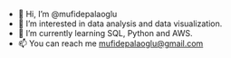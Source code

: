 - 👋 Hi, I’m @mufidepalaoglu
- 👀 I’m interested in data analysis and data visualization.
- 🌱 I’m currently learning SQL, Python and AWS.
- 📫 You can reach me mufidepalaoglu@gmail.com

<!---
mufidepalaoglu/mufidepalaoglu is a ✨ special ✨ repository because its `README.md` (this file) appears on your GitHub profile.
You can click the Preview link to take a look at your changes.
--->
